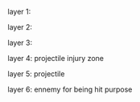 layer 1:

layer 2:

layer 3:
	
layer 4:
	projectile injury zone

layer 5:
	projectile

layer 6:
	ennemy for being hit purpose
